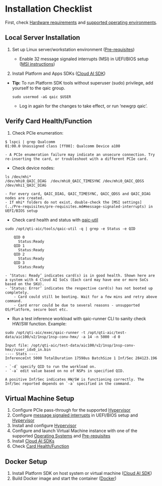 # Installation Checklist

First, check [Hardware requirements](../index.md#hardware-requirements) and [supported operating environments](../index.md#supported-operating-systems-hypervisors-and-platforms).

## Local Server Installation

1. Set up Linux server/workstation environment ([Pre-requisites](../Pre-requisites/pre-requisites.md))

    - Enable 32 message signaled interrupts (MSI) in UEFI/BIOS setup ([MSI instructions](../Pre-requisites/pre-requisites.md#message-signaled-interrupts))
    
2. Install Platform and Apps SDKs ([Cloud AI SDK](../Cloud-AI-SDK/Cloud-AI-SDK.md))

  -	**Tip:** To run Platform SDK tools without superuser (sudo) privilege, add yourself to the qaic group.  
    ```
    sudo usermod -aG qaic $USER
    ```
    - Log in again for the changes to take effect, or run ‘newgrp qaic’.

## Verify Card Health/Function
1. Check PCIe enumeration:
  ```
  $ lspci | grep Qualcomm
  01:00.0 Unassigned class [ff00]: Qualcomm Device a100
  ```
    - A PCIe enumeration failure may indicate an unsecure connection. Try re-inserting the card, or troubleshoot with a different PCIe card.

  - Check device nodes:
  ```
  ls /dev/mhi*
  /dev/mhi0_QAIC_DIAG  /dev/mhi0_QAIC_TIMESYNC /dev/mhi0_QAIC_QDSS /dev/mhi1_QAIC_DIAG
  ```
    - For every card, QAIC_DIAG, QAIC_TIMESYNC, QAIC_QDSS and QAIC_DIAG nodes are created. 
    - If mhi* folders do not exist, double-check the [MSI settings](../Pre-requisites/pre-requisites.md#message-signaled-interrupts) in UEFI/BIOS setup

  - Check card health and status with [qaic-util](../../System-Management/system-management.md)
  ```
  sudo /opt/qti-aic/tools/qaic-util -q | grep -e Status -e QID

      QID 0
        Status:Ready
      QID 1
        Status:Ready
      QID 2
        Status:Ready
      QID 3
        Status:Ready
  ```
    - ‘Status: Ready’ indicates card(s) is in good health. Shown here are a system with 4 Cloud AI SoCs (Each card may have one or more SoCs based on the SKU).
    - ‘Status: Error’ indicates the respective card(s) has not booted up completely. 
        - Card could still be booting. Wait for a few mins and retry above command.
        - Card error could be due to several reasons - unsupported OS/Platform, secure boot etc. 

  -	Run a test inference workload with qaic-runner CLI to sanity check HW/SW function.  Example:
  ```
  sudo /opt/qti-aic/exec/qaic-runner -t /opt/qti-aic/test-data/aic100/v2/1nsp/1nsp-conv-hmx/ -a 14 -n 5000 -d 0

  Input file: /opt/qti-aic/test-data/aic100/v2/1nsp/1nsp-conv-hmx//user_idx0_in.bin
  ---- Stats ----
  InferenceCnt 5000 TotalDuration 17598us BatchSize 1 Inf/Sec 284123.196
  ```
    - `-d` specify QID to run the workload on.
    - `-a` edit value based on no of NSPs in specified QID.
  
    A positive Inf/Sec indicates HW/SW is functioning correctly. The Inf/Sec reported depends on `-a` specified in the command. 
  

## Virtual Machine Setup

1. Configure PCIe pass-through for the supported [Hypervisor](../Hypervisors/hypervisor.md)
2. Configure [message signaled interrupts](../Pre-requisites/pre-requisites.md#message-signaled-interrupts) in UEFI/BIOS setup and [Hypervisor](../Hypervisors/hypervisor.md)
3. Install and configure [Hypervisor](../Hypervisors/hypervisor.md)
4. Configure and launch Virtual Machine instance with one of the supported [Operating Systems](../index.md#supported-operating-systems-hypervisors-and-platforms) and [Pre-requisites](../Pre-requisites/pre-requisites.md)
5. Install [Cloud AI SDKs](../Cloud-AI-SDK/Cloud-AI-SDK.md/)
6. Check [Card Health/Function](#verify-card-healthfunction)

## Docker Setup

1. Install Platform SDK on host system or virtual machine ([Cloud AI SDK](../Cloud-AI-SDK/Cloud-AI-SDK.md))
2. Build Docker image and start the container ([Docker](../Docker/Docker.md))

